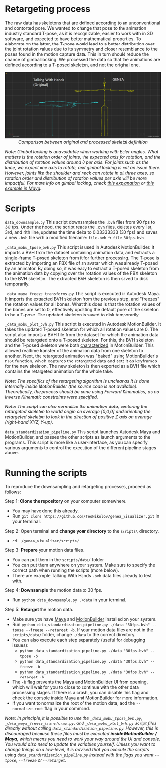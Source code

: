 
# Retargeting process
The raw data has skeletons that are defined according to an unconventional and contorted pose. We wanted to change that pose to the animation industry standard T-pose, as it is recognizable, easier to work with in 3D software, and expected to have better mathematical properties. To elaborate on the latter, the T-pose would lead to a better distribution over the joint rotation values due to its symmetry and closer resemblance to the poses found in the motion capture data. This in turn should reduce the chance of gimbal locking. We processed the data so that the animations are defined according to a T-posed skeleton, and not the original one.

<p align="center">
  <img src="default_pose_comparison.png" alt="comparison between original and processed skeletal definition">
  <br>
  <i>Comparison between original and processed skeletal definition</i>
</p>

_Note: Gimbal locking is unavoidable when working with Euler angles. What matters is the rotation order of joints, the expected axis for rotation, and the distribution of rotation values around 0 per axis. For joints such as the knee, we expect one axis to rotate, and gimbal locking is not an issue there. However, joints like the shoulder and neck can rotate in all three axes, so rotation order and distribution of rotation values per axis will be more impactful. For more info on gimbal locking, check [this explanation](https://www.youtube.com/watch?v=zc8b2Jo7mno) or [this example in Maya](https://www.youtube.com/watch?v=mP7BzA8IdWw)._

# Scripts
`data_downsample.py`
This script downsamples the `.bvh` files from 90 fps to 30 fps. Under the hood, the script reads the `.bvh` files, deletes every 1st, 3rd, and 4th line, updates the time delta to 0.03333333 (30 fps) and saves a new `.bvh` file with a modified filename: `file.bvh` -> `file_30fps.bvh`

`_data_mobu_tpose_bvh.py`
This script is used in Autodesk MotionBuilder. It imports a BVH from the dataset containing animation data, and extracts a single-frame T-posed skeleton from it for further processing. The T-pose is extracted by importing an FBX file of an avatar which was already T-posed by an animator. By doing so, it was easy to extract a T-posed skeleton from the animation data by copying over the rotation values of the FBX skeleton to the BVH skeleton. The extracted BVH skeleton is then saved to disk temporarily.

`_data_maya_freeze_transforms.py`
This script is executed in Autodesk Maya. It imports the extracted BVH skeleton from the previous step, and "freezes" the rotation values for all bones. What this does is that the rotation values of the bones are set to 0, effectively updating the default pose of the skeleton to be a T-pose. The updated skeleton is saved to disk temporarily.

`_data_mobu_plot_bvh.py`
This script is executed in Autodesk MotionBuilder. It takes the updated T-posed skeleton for which all rotation values are 0. The script also imports a BVH file from the dataset for which the animation data should be retargeted onto a T-posed skeleton. For this, the BVH skeleton and the T-posed skeleton were both [characterized](https://help.autodesk.com/view/MOBPRO/2022/ENU/?guid=GUID-12F7FCD3-004E-45E9-85B3-E42C7C51B2F7) in MotionBuilder. This allowed realtime transfer of the animation data from one skeleton to another. Next, the retargeted animation was "baked" using MotionBuilder's `Plot` function, which captures the retargeted data and sets it as keyframes for the new skeleton. The new skeleton is then exported as a BVH file which contains the retargeted animation for the whole take.

*Note: The specifics of the retargeting algorithm is unclear as it is done internally inside MotionBuilder (the source code is not available). Theoretically, the process should be done using Forward Kinematics, as no Inverse Kinematic constraints were specified.*

*Note: The script can also normalize the animation data, centering the retargeted skeleton to world origin on average \[0,0,0\] and orienting the retargeted skeleton to look in the direction of positive Z axis on average (right-hand XYZ, Y-up).*

`data_standardization_pipeline.py`
This script launches Autodesk Maya and MotionBuilder, and passes the other scripts as launch arguments to the programs. This script is more like a user-interface, as you can specify various arguments to control the execution of the different pipeline stages above.

# Running the scripts
To reproduce the downsampling and retargeting processes, proceed as follows:

Step 1: **Clone the repository** on your computer somewhere.
- You may have done this already.
- Run `git clone https://github.com/TeoNikolov/genea_visualizer.git` in your terminal.

Step 2: Open terminal and **change your directory** to the `scripts\` directory.
- `cd ./genea_visualizer/scripts/`

Step 3: **Prepare** your motion data files.
- You can put them in the `scripts/data/` folder
- You can put them anywhere on your system. Make sure to specify the correct path when running the scripts (more below).
- There are example Talking With Hands `.bvh` data files already to test with.

Step 4: **Downsample** the motion data to 30 fps.
- Run `python data_downsample.py .\data` in your terminal.

Step 5: **Retarget** the motion data.
- Make sure you have [Maya](https://www.autodesk.com/products/maya/overview) and [MotionBuilder](https://www.autodesk.com/products/motionbuilder/overview) installed on your system.
- Run `python data_standardization_pipeline.py ./data "30fps.bvh" --tpose --freeze --retarget -b`. If your motion data files are not in the `scripts/data/` folder, change `./data` to the correct directory.
- You can also execute each step separately (useful for debugging issues):
	- `python data_standardization_pipeline.py ./data "30fps.bvh" --tpose -b`
	- `python data_standardization_pipeline.py ./data "30fps.bvh" --freeze -b`
	- `python data_standardization_pipeline.py ./data "30fps.bvh" --retarget -b`
- The `-b` flag prevents the Maya and MotionBuilder UI from opening, which will wait for you to close to continue with the other data processing stages. If there is a crash, you can disable this flag and check the console inside Maya and MotionBuilder for more information.
- If you want to normalize the root of the motion data, add the `--normalize-root` flag in your command.

*Note: In principle, it is possible to use the `_data_mobu_tpose_bvh.py`, `_data_maya_freeze_transforms.py`, and `_data_mobu_plot_bvh.py` script files directly without calling `data_standardization_pipeline.py`. However, this is discouraged because these files must be executed **inside MotionBuilder / Maya**, which means you need to work your way around the UI and console. You would also need to update the variables yourself. Unless you want to change things on a low-level, it is advised that you execute the scripts using `data_standardization_pipeline.py` instead with the flags you want `--tpose`, `--freeze` or `--retarget`.*
